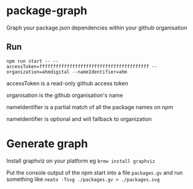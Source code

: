 # package-graph
Graph your package.json dependencies within your github organisation

## Run

`npm run start -- --accessToken=ffffffffffffffffffffffffffffffffffffffff --organization=ahmdigital --nameIdentifier=ahm`

accessToken is a read-only github access token

organisation is the github organisation's name

nameIdentifier is a partial match of all the package names on npm

nameIdentifier is optional and will fallback to organization

# Generate graph
Install graphviz on your platform eg `brew install graphviz`


Put the console output of the npm start into a file `packages.gv` and run something like
`neato -Tsvg ./packages.gv > ./packages.svg`
